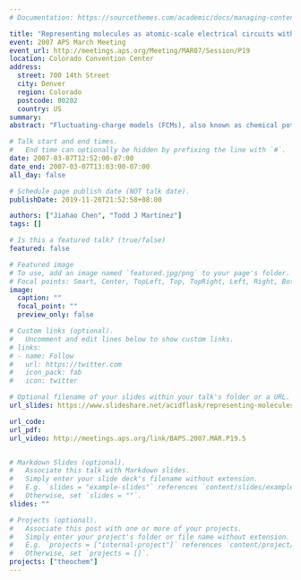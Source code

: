 ```yaml
---
# Documentation: https://sourcethemes.com/academic/docs/managing-content/

title: "Representing molecules as atomic-scale electrical circuits with fluctuating-charge models"
event: 2007 APS March Meeting
event_url: http://meetings.aps.org/Meeting/MAR07/Session/P19
location: Colorado Convention Center
address:
  street: 700 14th Street
  city: Denver
  region: Colorado
  postcode: 80202
  country: US
summary:
abstract: "Fluctuating-charge models (FCMs), also known as chemical potential equilibration models, can describe charge transfer in molecular mechanics (MM). Examples of FCMs are QEq [1], \textit{fluc}-q (FQ) [2], and our recently proposed PE-CC-QVB2 [3] and QTPIE [4]. FCMs describe the accumulation and depletion of atomic charges with electronegativities and chemical hardnesses. We show that this description of atoms maps molecular systems onto electrical circuits. Unlike other models [1, 2], our models correctly model a diatomic molecule in the dissociation limit; we explain how this is reflected in its circuit representation. FCMs hence establish a new connection between the statistical mechanics of molecular electronic structure [5] and classical circuit theory."

# Talk start and end times.
#   End time can optionally be hidden by prefixing the line with `#`.
date: 2007-03-07T12:52:00-07:00
date_end: 2007-03-07T13:03:00-07:00
all_day: false

# Schedule page publish date (NOT talk date).
publishDate: 2019-11-20T21:52:58+08:00

authors: ["Jiahao Chen", "Todd J Martínez"]
tags: []

# Is this a featured talk? (true/false)
featured: false

# Featured image
# To use, add an image named `featured.jpg/png` to your page's folder. 
# Focal points: Smart, Center, TopLeft, Top, TopRight, Left, Right, BottomLeft, Bottom, BottomRight.
image:
  caption: ""
  focal_point: ""
  preview_only: false

# Custom links (optional).
#   Uncomment and edit lines below to show custom links.
# links:
# - name: Follow
#   url: https://twitter.com
#   icon_pack: fab
#   icon: twitter

# Optional filename of your slides within your talk's folder or a URL.
url_slides: https://www.slideshare.net/acidflask/representing-molecules-as-atomicscale-electrical-circuits-with-fluctuatingcharge-models

url_code:
url_pdf:
url_video: http://meetings.aps.org/link/BAPS.2007.MAR.P19.5


# Markdown Slides (optional).
#   Associate this talk with Markdown slides.
#   Simply enter your slide deck's filename without extension.
#   E.g. `slides = "example-slides"` references `content/slides/example-slides.md`.
#   Otherwise, set `slides = ""`.
slides: ""

# Projects (optional).
#   Associate this post with one or more of your projects.
#   Simply enter your project's folder or file name without extension.
#   E.g. `projects = ["internal-project"]` references `content/project/deep-learning/index.md`.
#   Otherwise, set `projects = []`.
projects: ["theochem"]
---
```

